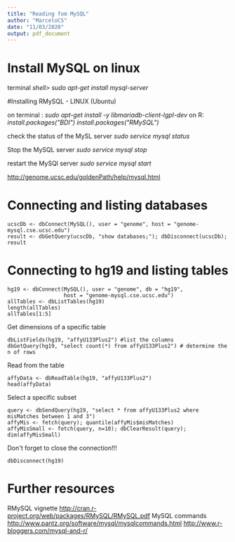 ```yaml
---
title: "Reading fom MySQL"
author: "MarceloCS"
date: "11/03/2020"
output: pdf_document
---
```

# Install MySQL on linux

terminal *shell> sudo apt-get install mysql-server*

#Installing RMySQL - LINUX (Ubuntu)

on terminal : *sudo apt-get install -y libmariadb-client-lgpl-dev*
on R:   *install.packages("BDI")*
        *install.packages("RMySQL")*        

check the status of the MySL server
*sudo service mysql status*

Stop the MySQL server
*sudo service mysql stop*

restart the MySQl server
*sudo service mysql start*

http://genome.ucsc.edu/goldenPath/help/mysql.html

# Connecting and listing databases

```{r}
ucscDb <- dbConnect(MySQL(), user = "genome", host = "genome-mysql.cse.ucsc.edu")
result <- dbGetQuery(ucscDb, "show databases;"); dbDisconnect(ucscDb);
result
```

# Connecting to hg19 and listing tables

```{r}
hg19 <- dbConnect(MySQL(), user = "genome", db = "hg19",
                  host = "genome-mysql.cse.ucsc.edu")
allTables <- dbListTables(hg19)
length(allTables)
allTables[1:5]
```

Get dimensions of a specific table
```{r}
dbListFields(hg19, "affyU133Plus2") #list the columns
dbGetQuery(hg19, "select count(*) from affyU133Plus2") # determine the n of rows
```

Read from the table
```{r}
affyData <- dbReadTable(hg19, "affyU133Plus2")
head(affyData)
```

Select a specific subset
```{r}
query <- dbSendQuery(hg19, "select * from affyU133Plus2 where misMatches between 1 and 3")
affyMis <- fetch(query); quantile(affyMis$misMatches)
affyMisSmall <- fetch(query, n=10); dbClearResult(query);
dim(affyMisSmall)
```

Don't forget to close the connection!!!
```{r}
dbDisconnect(hg19)
```

# Further resources
RMySQL vignette http://cran.r-project.org/web/packages/RMySQL/RMySQL.pdf
MySQL commands http://www.pantz.org/software/mysql/mysqlcommands.html
http://www.r-bloggers.com/mysql-and-r/

